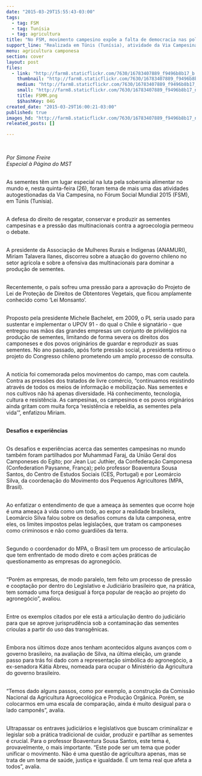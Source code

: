 ```yaml
---
date: "2015-03-29T15:55:43-03:00"
tags:
  - tag: FSM
  - tag: Tunísia
  - tag: agricultura
title: "No FSM, movimento campesino expõe a falta de democracia nas políticas agrícolas e alimentar"
support_line: "​Realizada em Túnis (Tunísia), atividade da Via Campesina debateu a necessidade do direito dos trabalhadores rurais de poder resgatar, conservar e produzir sementes crioulas,."
menu: agricultura camponesa
section: cover
layout: post
files:
  - link: "http://farm8.staticflickr.com/7630/16783407889_f9496b8b17_b.jpg"
    thumbnail: "http://farm8.staticflickr.com/7630/16783407889_f9496b8b17_t.jpg"
    medium: "http://farm8.staticflickr.com/7630/16783407889_f9496b8b17_z.jpg"
    small: "http://farm8.staticflickr.com/7630/16783407889_f9496b8b17_n.jpg"
    title: FSMM.png
    $$hashKey: 04G
created_date: "2015-03-29T16:00:21-03:00"
published: true
images_hd: "http://farm8.staticflickr.com/7630/16783407889_f9496b8b17_n.jpg"
releated_posts: []

---
```

<p>&nbsp;</p>

<p><em>Por Simone Freire<br />
Especial &agrave; P&aacute;gina do MST</em></p>

<p><br />
As sementes t&ecirc;m um lugar especial na luta pela soberania alimentar no mundo e, nesta quinta-feira (26), foram tema de mais uma das atividades autogestionadas da Via Campesina, no F&oacute;rum Social Mundial 2015 (FSM), em T&uacute;nis (Tun&iacute;sia).</p>

<p><br />
A defesa do direito de resgatar, conservar e produzir as sementes campesinas e a press&atilde;o das multinacionais contra a agroecologia permeou o debate.</p>

<p><br />
A presidente da Associa&ccedil;&atilde;o de Mulheres Rurais e Ind&iacute;genas (ANAMURI), Miriam Talavera Ilanes, discorreu sobre a atua&ccedil;&atilde;o do governo chileno no setor agr&iacute;cola e sobre a ofensiva das multinacionais para dominar a produ&ccedil;&atilde;o de sementes.</p>

<p><br />
Recentemente, o pa&iacute;s sofreu uma press&atilde;o para a aprova&ccedil;&atilde;o do Projeto de Lei de Prote&ccedil;&atilde;o de Direitos de Obtentores Vegetais, que ficou amplamente conhecido como &lsquo;Lei Monsanto&rsquo;.</p>

<p><br />
Proposto pela presidente Michele Bachelet, em 2009, o PL seria usado para sustentar e implementar o UPOV 91 - do qual o Chile &eacute; signat&aacute;rio - que entregou nas m&atilde;os das grandes empresas um conjunto de privil&eacute;gios na produ&ccedil;&atilde;o de sementes, limitando de forma severa os direitos dos camponeses e dos povos origin&aacute;rios de guardar e reproduzir as suas sementes. No ano passado, ap&oacute;s forte press&atilde;o social, a presidenta retirou o projeto do Congresso chileno prometendo um amplo processo de consulta.</p>

<p><br />
A not&iacute;cia foi comemorada pelos movimentos do campo, mas com cautela. Contra as press&otilde;es dos tratados de livre com&eacute;rcio, &ldquo;continuamos resistindo atrav&eacute;s de todos os meios de informa&ccedil;&atilde;o e mobiliza&ccedil;&atilde;o. Nas sementes e nos cultivos n&atilde;o h&aacute; apenas diversidade. H&aacute; conhecimento, tecnologia, cultura e resist&ecirc;ncia. As campesinas, os campesinos e os povos origin&aacute;rios ainda gritam com muita for&ccedil;a &lsquo;resist&ecirc;ncia e rebeldia, as sementes pela vida&rsquo;&rdquo;, enfatizou Miriam.</p>

<p><br />
<strong>Desafios e experi&ecirc;ncias</strong></p>

<p><br />
Os desafios e experi&ecirc;ncias acerca das sementes campesinas no mundo tamb&eacute;m foram partilhados por Muhammad Faraj, da Uni&atilde;o Geral dos Camponeses do Egito; por Jean Luc Juthier, da Confedera&ccedil;&atilde;o Camponesa (Confederation Paysanne, Fran&ccedil;a); pelo professor Boaventura Sousa Santos, do Centro de Estudos Sociais (CES, Portugal) e por Leom&aacute;rcio Silva, da coordena&ccedil;&atilde;o do Movimento dos Pequenos Agricultores (MPA, Brasil).</p>

<p><br />
Ao enfatizar o entendimento de que a amea&ccedil;a &agrave;s sementes que ocorre hoje &eacute; uma amea&ccedil;a &agrave; vida como um todo, ao expor a realidade brasileira, Leom&aacute;rcio Silva falou sobre os desafios comuns da luta camponesa, entre eles, os limites impostos pelas legisla&ccedil;&otilde;es, que tratam os camponeses como criminosos e n&atilde;o como guardi&otilde;es da terra.</p>

<p><br />
Segundo o coordenador do MPA, o Brasil tem um processo de articula&ccedil;&atilde;o que tem enfrentado de modo direto e com a&ccedil;&otilde;es pr&aacute;ticas de questionamento as empresas do agroneg&oacute;cio.</p>

<p><br />
&ldquo;Por&eacute;m as empresas, de modo paralelo, tem feito um processo de press&atilde;o e coopta&ccedil;&atilde;o por dentro do Legislativo e Judici&aacute;rio brasileiro que, na pr&aacute;tica, tem somado uma for&ccedil;a desigual &agrave; for&ccedil;a popular de rea&ccedil;&atilde;o ao projeto do agroneg&oacute;cio&rdquo;, avaliou.</p>

<p><br />
Entre os exemplos citados por ele est&aacute; a articula&ccedil;&atilde;o dentro do judici&aacute;rio para que se aprove jurisprud&ecirc;ncia sob a contamina&ccedil;&atilde;o das sementes crioulas a partir do uso das transg&ecirc;nicas.</p>

<p><br />
Embora nos &uacute;ltimos doze anos tenham acontecidos alguns avan&ccedil;os com o governo brasileiro, na avalia&ccedil;&atilde;o de Silva, na &uacute;ltima elei&ccedil;&atilde;o, um grande passo para tr&aacute;s foi dado com a representa&ccedil;&atilde;o simb&oacute;lica do agroneg&oacute;cio, a ex-senadora K&aacute;tia Abreu, nomeada para ocupar o Minist&eacute;rio da Agricultura do governo brasileiro.</p>

<p><br />
&ldquo;Temos dado alguns passos, como por exemplo, a constru&ccedil;&atilde;o da Comiss&atilde;o Nacional da Agricultura Agroecol&oacute;gica e Produ&ccedil;&atilde;o Org&acirc;nica. Por&eacute;m, se colocarmos em uma escala de compara&ccedil;&atilde;o, ainda &eacute; muito desigual para o lado campon&ecirc;s&rdquo;, avalia.</p>

<p><br />
Ultrapassar os entraves judici&aacute;rios e legislativos que buscam criminalizar e legislar sob a pr&aacute;tica tradicional de cuidar, produzir e partilhar as sementes &eacute; crucial. Para o professor Boaventura Sousa Santos, este tema &eacute;, provavelmente, o mais importante. &ldquo;Este pode ser um tema que poder unificar o movimento. N&atilde;o &eacute; uma quest&atilde;o de agricultura apenas, mas se trata de um tema de sa&uacute;de, justi&ccedil;a e igualdade. &Eacute; um tema real que afeta a todos&rdquo;, avalia.</p>
